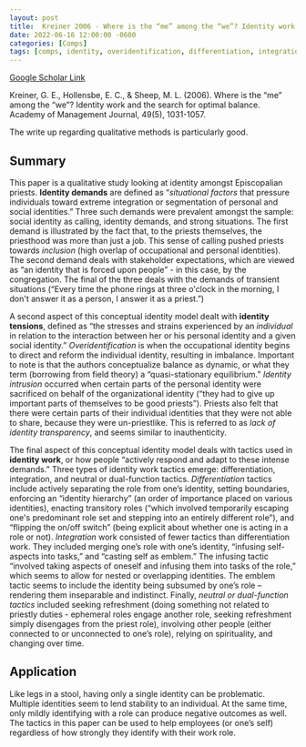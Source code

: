 ```yaml
---
layout: post
title:  Kreiner 2006 - Where is the “me” among the “we”? Identity work and the search for optimal balance
date: 2022-06-16 12:00:00 -0600
categories: [Comps]
tags: [comps, identity, overidentification, differentiation, integration, great paper, priest, identity work, qualitative, theory]
---
```

[Google Scholar Link](https://scholar.google.com/scholar?hl=en&as_sdt=0%2C45&q=Where+is+the+%22me%22+among+the+%22we%22%3F+Identity+work+and+the+search+for+optimal+balance&btnG=)

Kreiner, G. E., Hollensbe, E. C., & Sheep, M. L. (2006). Where is the “me” among the “we”? Identity work and the search for optimal balance. Academy of Management Journal, 49(5), 1031-1057.

The write up regarding qualitative methods is particularly good.

## Summary
This paper is a qualitative study looking at identity amongst Episcopalian priests.  **Identity demands** are defined as “_situational factors_ that pressure individuals toward extreme integration or segmentation of personal and social identities.”  Three such demands were prevalent amongst the sample: social identity as calling, identity demands, and strong situations.  The first demand is illustrated by the fact that, to the priests themselves, the priesthood was more than just a job.  This sense of calling pushed priests towards _inclusion_ (high overlap of occupational and personal identities).  The second demand deals with stakeholder expectations, which are viewed as “an identity that is forced upon people” - in this case, by the congregation.  The final of the three deals with the demands of transient situations (“Every time the phone rings at three o'clock in the morning, I don't answer it as a person, I answer it as a priest.”)

A second aspect of this conceptual identity model dealt with **identity tensions**, defined as “the stresses and strains experienced by an _individual_ in relation to the interaction between her or his personal identity and a given social identity.”  _Overidentification_ is when the occupational identity begins to direct and reform the individual identity, resulting in imbalance.  Important to note is that the authors conceptualize balance as dynamic, or what they term (borrowing from field theory) a “quasi-stationary equilibrium.”  _Identity intrusion_ occurred when certain parts of the personal identity were sacrificed on behalf of the organizational identity (“they had to give up important parts of themselves to be good priests”).  Priests also felt that there were certain parts of their individual identities that they were not able to share, because they were un-priestlike.  This is referred to as _lack of identity transparency_, and seems similar to inauthenticity.

The final aspect of this conceptual identity model deals with tactics used in **identity work**, or how people “actively respond and adapt to these intense demands.”  Three types of identity work tactics emerge: differentiation, integration, and neutral or dual-function tactics.  _Differentiation_ tactics include actively separating the role from one’s identity, setting boundaries, enforcing an “identity hierarchy” (an order of importance placed on various identities), enacting transitory roles (“which involved temporarily escaping one's predominant role set and stepping into an entirely different role”), and “flipping the on/off switch” (being explicit about whether one is acting in a role or not).  _Integration_ work consisted of fewer tactics than differentiation work.  They included merging one’s role with one’s identity,  “infusing self-aspects into tasks,” and “casting self as emblem.”  The infusing tactic “involved taking aspects of oneself and infusing them into tasks of the role,” which seems to allow for nested or overlapping identities.  The emblem tactic seems to include the identity being subsumed by one’s role – rendering them inseparable and indistinct.  Finally, _neutral or dual-function tactics_ included seeking refreshment (doing something not related to priestly duties - ephemeral roles engage another role, seeking refreshment simply disengages from the priest role), involving other people (either connected to or unconnected to one’s role), relying on spirituality, and changing over time.

## Application
Like legs in a stool, having only a single identity can be problematic.  Multiple identities seem to lend stability to an individual.  At the same time, only mildly identifying with a role can produce negative outcomes as well.  The tactics in this paper can be used to help employees (or one’s self) regardless of how strongly they identify with their work role.
